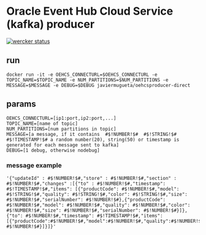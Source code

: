 # Oracle Event Hub Cloud Service (kafka) producer
[![wercker status](https://app.wercker.com/status/a68a56b07d62e3960b029f7b0c956d3a/s/ "wercker status")](https://app.wercker.com/project/byKey/a68a56b07d62e3960b029f7b0c956d3a)
## run
```
docker run -it -e OEHCS_CONNECTURL=$OEHCS_CONNECTURL -e TOPIC_NAME=$TOPIC_NAME -e NUM_PARTITIONS=$NUM_PARTITIONS -e MESSAGE=$MESSAGE -e DEBUG=$DEBUG javiermugueta/oehcsproducer-direct
```
## params
```
OEHCS_CONNECTURL=[ip1:port,ip2:port,...]
TOPIC_NAME=[name of topic]
NUM_PARTITIONS=[num partitions in topic]
MESSAGE=[a message, if it contains  #$!NUMBER!$#  #$!STRING!$# #$!TIMESTAMP!$# a random number(20), string(50) or timestamp is generated for each message sent to kafka]
DEBUG=[1 debug, otherwise nodebug]
```
### message example
```
'{"updateId" : #$!NUMBER!$#,"store" : #$!NUMBER!$#,"section" : #$!NUMBER!$#,"changes" :[{"to" : #$!NUMBER!$#,"timestamp": #$!TIMESTAMP!$#,"items": [{"productCode": #$!NUMBER!$#,"model": #$!STRING!$#,"quality": #$!STRING!$#,"color": #$!STRING!$#,"size": #$!NUMBER!$#,"serialNumber": #$!NUMBER!$#},{"productCode": #$!NUMBER!$#,"model": #$!NUMBER!$#,"quality": #$!NUMBER!$#,"color": #$!NUMBER!$#,"size": #$!NUMBER!$#,"serialNumber": #$!NUMBER!$#}]},{"to": #$!NUMBER!$#,"timestamp": #$!TIMESTAMP!$#,"items": [{"productCode":#$!NUMBER!$#,"model":#$!NUMBER!$#,"quality":#$!NUMBER!$#,"color":#$!NUMBER!$#,"size":#$!NUMBER!$#,"serialNumber": #$!NUMBER!$#}]}]}'
```